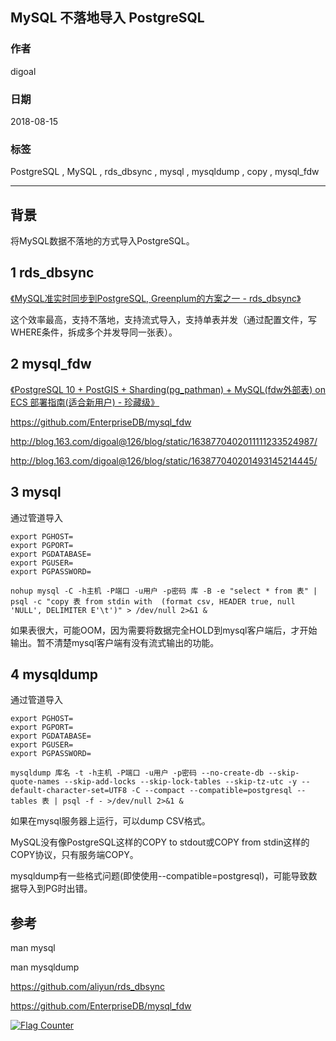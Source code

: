 ## MySQL 不落地导入 PostgreSQL      
                                                           
### 作者                                                           
digoal                                                           
                                                           
### 日期                                                           
2018-08-15                                                         
                                                           
### 标签                                                           
PostgreSQL , MySQL , rds_dbsync , mysql , mysqldump , copy , mysql_fdw     
                                                           
----                                                           
                                                           
## 背景     
将MySQL数据不落地的方式导入PostgreSQL。  
  
## 1 rds_dbsync  
[《MySQL准实时同步到PostgreSQL, Greenplum的方案之一 - rds_dbsync》](../201710/20171027_02.md)    
  
这个效率最高，支持不落地，支持流式导入，支持单表并发（通过配置文件，写WHERE条件，拆成多个并发导同一张表）。  
  
## 2 mysql_fdw  
[《PostgreSQL 10 + PostGIS + Sharding(pg_pathman) + MySQL(fdw外部表) on ECS 部署指南(适合新用户) - 珍藏级》](../201710/20171018_01.md)    
  
https://github.com/EnterpriseDB/mysql_fdw  
  
http://blog.163.com/digoal@126/blog/static/1638770402011111233524987/  
  
http://blog.163.com/digoal@126/blog/static/163877040201493145214445/  
  
## 3 mysql  
通过管道导入  
  
```  
export PGHOST=
export PGPORT=
export PGDATABASE=
export PGUSER=
export PGPASSWORD=

nohup mysql -C -h主机 -P端口 -u用户 -p密码 库 -B -e "select * from 表" | psql -c "copy 表 from stdin with  (format csv, HEADER true, null 'NULL', DELIMITER E'\t')" > /dev/null 2>&1 &  
```  
  
如果表很大，可能OOM，因为需要将数据完全HOLD到mysql客户端后，才开始输出。暂不清楚mysql客户端有没有流式输出的功能。  
  
## 4 mysqldump  
通过管道导入  
  
```  
export PGHOST=
export PGPORT=
export PGDATABASE=
export PGUSER=
export PGPASSWORD=

mysqldump 库名 -t -h主机 -P端口 -u用户 -p密码 --no-create-db --skip-quote-names --skip-add-locks --skip-lock-tables --skip-tz-utc -y --default-character-set=UTF8 -C --compact --compatible=postgresql --tables 表 | psql -f - >/dev/null 2>&1 &  
```  
  
如果在mysql服务器上运行，可以dump CSV格式。  
  
MySQL没有像PostgreSQL这样的COPY to stdout或COPY from stdin这样的COPY协议，只有服务端COPY。    
  
mysqldump有一些格式问题(即使使用--compatible=postgresql)，可能导致数据导入到PG时出错。  
  
## 参考  
man mysql  
  
man mysqldump  
  
https://github.com/aliyun/rds_dbsync  
  
https://github.com/EnterpriseDB/mysql_fdw  
  
  
  
  
<a rel="nofollow" href="http://info.flagcounter.com/h9V1"  ><img src="http://s03.flagcounter.com/count/h9V1/bg_FFFFFF/txt_000000/border_CCCCCC/columns_2/maxflags_12/viewers_0/labels_0/pageviews_0/flags_0/"  alt="Flag Counter"  border="0"  ></a>  
  
